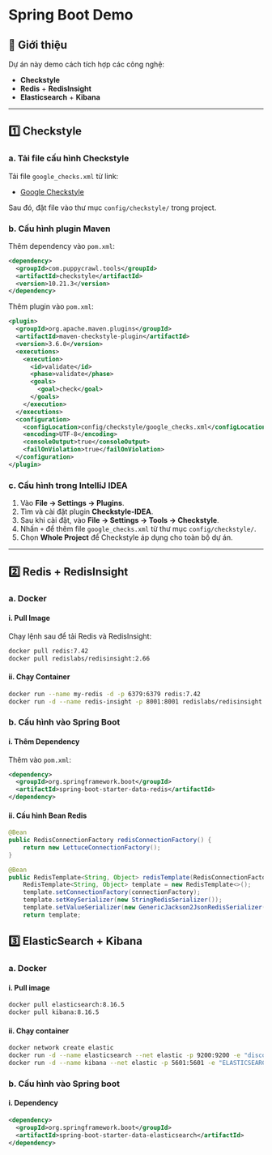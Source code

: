 # Spring Boot Demo

## 🚀 Giới thiệu

Dự án này demo cách tích hợp các công nghệ:

- **Checkstyle**
- **Redis** + **RedisInsight**
- **Elasticsearch** + **Kibana**

---

## 1️⃣ Checkstyle

### a. Tải file cấu hình Checkstyle

Tải file `google_checks.xml` từ link:

- [Google Checkstyle](https://github.com/checkstyle/checkstyle/blob/master/src/main/resources/google_checks.xml)

Sau đó, đặt file vào thư mục `config/checkstyle/` trong project.

### b. Cấu hình plugin Maven

Thêm dependency vào `pom.xml`:

```xml
<dependency>
  <groupId>com.puppycrawl.tools</groupId>
  <artifactId>checkstyle</artifactId>
  <version>10.21.3</version>
</dependency>
```

Thêm plugin vào `pom.xml`:

```xml
<plugin>
  <groupId>org.apache.maven.plugins</groupId>
  <artifactId>maven-checkstyle-plugin</artifactId>
  <version>3.6.0</version>
  <executions>
    <execution>
      <id>validate</id>
      <phase>validate</phase>
      <goals>
        <goal>check</goal>
      </goals>
    </execution>
  </executions>
  <configuration>
    <configLocation>config/checkstyle/google_checks.xml</configLocation>
    <encoding>UTF-8</encoding>
    <consoleOutput>true</consoleOutput>
    <failOnViolation>true</failOnViolation>
  </configuration>
</plugin>
```

### c. Cấu hình trong IntelliJ IDEA

1. Vào **File → Settings → Plugins**.
2. Tìm và cài đặt plugin **Checkstyle-IDEA**.
3. Sau khi cài đặt, vào **File → Settings → Tools → Checkstyle**.
4. Nhấn `+` để thêm file `google_checks.xml` từ thư mục `config/checkstyle/`.
5. Chọn **Whole Project** để Checkstyle áp dụng cho toàn bộ dự án.

---

## 2️⃣ Redis + RedisInsight

### a. Docker

#### i. Pull Image

Chạy lệnh sau để tải Redis và RedisInsight:

```sh
docker pull redis:7.42
docker pull redislabs/redisinsight:2.66
```

#### ii. Chạy Container

```sh
docker run --name my-redis -d -p 6379:6379 redis:7.42
docker run -d --name redis-insight -p 8001:8001 redislabs/redisinsight:2.66
```

### b. Cấu hình vào Spring Boot

#### i. Thêm Dependency

Thêm vào `pom.xml`:

```xml
<dependency>
  <groupId>org.springframework.boot</groupId>
  <artifactId>spring-boot-starter-data-redis</artifactId>
</dependency>
```

#### ii. Cấu hình Bean Redis

```java
@Bean
public RedisConnectionFactory redisConnectionFactory() {
    return new LettuceConnectionFactory();
}

@Bean
public RedisTemplate<String, Object> redisTemplate(RedisConnectionFactory connectionFactory) {
    RedisTemplate<String, Object> template = new RedisTemplate<>();
    template.setConnectionFactory(connectionFactory);
    template.setKeySerializer(new StringRedisSerializer());
    template.setValueSerializer(new GenericJackson2JsonRedisSerializer());
    return template;
```
## 3️⃣ ElasticSearch + Kibana
###  a. Docker
####    i. Pull image
```sh
docker pull elasticsearch:8.16.5
docker pull kibana:8.16.5
```
####    ii. Chạy container
```sh
docker network create elastic
docker run -d --name elasticsearch --net elastic -p 9200:9200 -e "discovery.type=single-node" -e "xpack.security.enabled=false" elasticsearch:8.16.5
docker run -d --name kibana --net elastic -p 5601:5601 -e "ELASTICSEARCH_HOSTS=http://elasticsearch:9200" kibana:8.16.5
```
###  b. Cấu hình vào Spring boot
####    i. Dependency
```xml
<dependency>
  <groupId>org.springframework.boot</groupId>
  <artifactId>spring-boot-starter-data-elasticsearch</artifactId>
</dependency>
```
